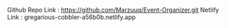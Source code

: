 Github Repo Link : https://github.com/Marzuuq/Event-Organizer.git
Netlify Link : gregarious-cobbler-a56b0b.netlify.app